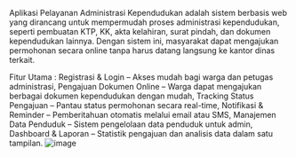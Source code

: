 Aplikasi Pelayanan Administrasi Kependudukan adalah sistem berbasis web yang dirancang untuk mempermudah proses administrasi kependudukan, seperti pembuatan KTP, KK, akta kelahiran, surat pindah, dan dokumen kependudukan lainnya. Dengan sistem ini, masyarakat dapat mengajukan permohonan secara online tanpa harus datang langsung ke kantor dinas terkait.

Fitur Utama : Registrasi & Login – Akses mudah bagi warga dan petugas administrasi, Pengajuan Dokumen Online – Warga dapat mengajukan berbagai dokumen kependudukan dengan mudah, Tracking Status Pengajuan – Pantau status permohonan secara real-time, Notifikasi & Reminder – Pemberitahuan otomatis melalui email atau SMS, Manajemen Data Penduduk – Sistem pengelolaan data penduduk untuk admin, Dashboard & Laporan – Statistik pengajuan dan analisis data dalam satu tampilan.
![image](https://github.com/user-attachments/assets/a88df250-d5c5-47ce-a6e4-dabe51067b89)
